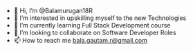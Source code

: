 - 👋 Hi, I’m @Balamurugan18R
- 👀 I’m interested in upskilling myself to the new Technologies
- 🌱 I’m currently learning Full Stack Development course
- 💞️ I’m looking to collaborate on Software Developer Roles
- 📫 How to reach me bala.gautam.r@gmail.com

<!---
Balamurugan18R/Balamurugan18R is a ✨ special ✨ repository because its `README.md` (this file) appears on your GitHub profile.
You can click the Preview link to take a look at your changes.
--->
